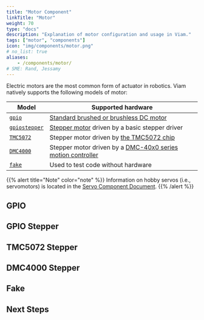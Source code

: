 ```yaml
---
title: "Motor Component"
linkTitle: "Motor"
weight: 70
type: "docs"
description: "Explanation of motor configuration and usage in Viam."
tags: ["motor", "components"]
icon: "img/components/motor.png"
# no_list: true
aliases:
    - /components/motor/
# SME: Rand, Jessamy
---
```


Electric motors are the most common form of actuator in robotics.
Viam natively supports the following models of motor:

Model | Supported hardware
---------- | ------------------
[`gpio`](#gpio) | [Standard brushed or brushless DC motor](https://en.wikipedia.org/wiki/DC_motor)
[`gpiostepper`](#gpio-stepper) | [Stepper motor](https://en.wikipedia.org/wiki/Stepper_motor) driven by a basic stepper driver
[`TMC5072`](#tmc5072-stepper) | Stepper motor driven by [the TMC5072 chip](https://www.trinamic.com/support/eval-kits/details/tmc5072-bob/)
[`DMC4000`](#dmc4000-stepper) | Stepper motor driven by a [DMC-40x0 series motion controller](https://www.galil.com/motion-controllers/multi-axis/dmc-40x0)
[`fake`](#fake) | Used to test code without hardware

{{% alert title="Note" color="note" %}}
Information on hobby servos (i.e., servomotors) is located in the <a href="../servo">Servo Component Document</a>.
{{% /alert %}}

## GPIO

## GPIO Stepper

## TMC5072 Stepper

## DMC4000 Stepper

## Fake

## Next Steps
